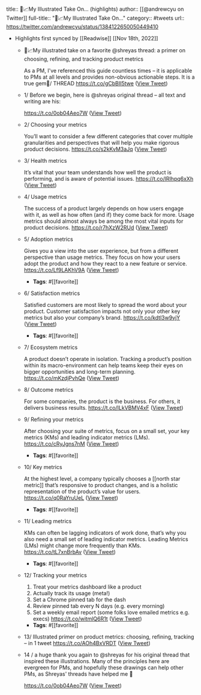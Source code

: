 title:: 🎨📈My Illustrated Take On... (highlights)
author:: [[@andrewcyu on Twitter]]
full-title:: "🎨📈My Illustrated Take On..."
category:: #tweets
url:: https://twitter.com/andrewcyu/status/1384122650050449410

- Highlights first synced by [[Readwise]] [[Nov 18th, 2022]]
	- 🎨📈My illustrated take on a favorite @shreyas thread: a primer on choosing, refining, and tracking product metrics
	  
	  As a PM, I've referenced this guide countless times – it is applicable to PMs at all levels and provides non-obvious actionable steps. It is a true gem💎/ THREAD https://t.co/gCbBII5twe ([View Tweet](https://twitter.com/andrewcyu/status/1384122571071791109))
	- 1/ Before we begin, here is @shreyas original thread – all text and writing are his:
	  
	  https://t.co/0ob04Aeo7W ([View Tweet](https://twitter.com/andrewcyu/status/1384122574091690006))
	- 2/ Choosing your metrics 
	  
	  You’ll want to consider a few different categories that cover multiple granularities and perspectives that will help you make rigorous product decisions. https://t.co/s2kKvM3aJq ([View Tweet](https://twitter.com/andrewcyu/status/1384122579015770114))
	- 3/ Health metrics 
	  
	  It’s vital that your team understands how well the product is performing, and is aware of potential issues. https://t.co/lRIhpq6xXh ([View Tweet](https://twitter.com/andrewcyu/status/1384122585844125696))
	- 4/ Usage metrics
	  
	  The success of a product largely depends on how users engage with it, as well as how often (and if) they come back for more. Usage metrics should almost always be among the most vital inputs for product decisions. https://t.co/r7hXzW2RUd ([View Tweet](https://twitter.com/andrewcyu/status/1384122591426736138))
	- 5/ Adoption metrics
	  
	  Gives you a view into the user experience, but from a different perspective than usage metrics. They focus on how your users adopt the product and how they react to a new feature or service. https://t.co/Lf9LAKhV9A ([View Tweet](https://twitter.com/andrewcyu/status/1384122597604950020))
		- **Tags**: #[[favorite]]
	- 6/ Satisfaction metrics
	  
	  Satisfied customers are most likely to spread the word about your product. Customer satisfaction impacts not only your other key metrics but also your company’s brand. https://t.co/kdtl3w9vjY ([View Tweet](https://twitter.com/andrewcyu/status/1384122603229433857))
		- **Tags**: #[[favorite]]
	- 7/ Ecosystem metrics
	  
	  A product doesn’t operate in isolation. Tracking a product’s position within its macro-environment can help teams keep their eyes on bigger opportunities and long-term planning. https://t.co/mKzdjPvhQe ([View Tweet](https://twitter.com/andrewcyu/status/1384122608807923718))
	- 8/ Outcome metrics
	  
	  For some companies, the product is the business. For others, it delivers business results. https://t.co/ILkVBMV4xF ([View Tweet](https://twitter.com/andrewcyu/status/1384122614457651202))
	- 9/ Refining your metrics 
	  
	  After choosing your suite of metrics, focus on a small set, your key metrics (KMs) and leading indicator metrics (LMs). https://t.co/cRyJgns7nM ([View Tweet](https://twitter.com/andrewcyu/status/1384122620149309449))
		- **Tags**: #[[favorite]]
	- 10/ Key metrics
	  
	  At the highest level, a company typically chooses a [[north star metric]] that’s responsive to product changes, and is a holistic representation of the product’s value for users. https://t.co/q0RaYruUeL ([View Tweet](https://twitter.com/andrewcyu/status/1384122626621141004))
		- **Tags**: #[[favorite]]
	- 11/ Leading metrics
	  
	  KMs can often be lagging indicators of work done, that’s why you also need a small set of leading indicator metrics. Leading Metrics (LMs) might change more frequently than KMs. https://t.co/tL7xnBrbAv ([View Tweet](https://twitter.com/andrewcyu/status/1384122632841293825))
		- **Tags**: #[[favorite]]
	- 12/ Tracking your metrics
	  
	  1. Treat your metrics dashboard like a product
	  2. Actually track its usage (meta!)
	  3. Set a Chrome pinned tab for the dash
	  4. Review pinned tab every N days (e.g. every morning)
	  5. Set a weekly email report (some folks love emailed metrics e.g. execs) https://t.co/witmlQ6R1t ([View Tweet](https://twitter.com/andrewcyu/status/1384122638545526792))
		- **Tags**: #[[favorite]]
	- 13/ Illustrated primer on product metrics: choosing, refining, tracking – in 1 tweet https://t.co/AOh4BxVRDT ([View Tweet](https://twitter.com/andrewcyu/status/1384122646095269894))
	- 14 / a huge thank you again to @shreyas for his original thread that inspired these illustrations. Many of the principles here are evergreen for PMs, and hopefully these drawings can help other PMs, as Shreyas' threads have helped me 🙏
	  
	  https://t.co/0ob04Aeo7W ([View Tweet](https://twitter.com/andrewcyu/status/1384122650050449410))